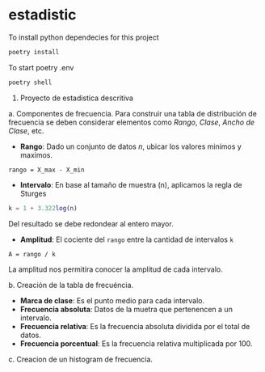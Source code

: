 # estadistic

To install python dependecies for this project
``` bash
poetry install
```

To start poetry .env
``` bash
poetry shell
```

1. Proyecto de estadistica descritiva

a. Componentes de frecuencia.
Para construir una tabla de distribución de frecuencia se deben considerar elementos como *Rango*, *Clase*, *Ancho de Clase*, etc.

- **Rango**: Dado un conjunto de datos *n*, ubicar los valores minimos y maximos.
```mathlab
rango = X_max - X_min
```

- **Intervalo**: En base al tamaño de muestra (n), aplicamos la regla de Sturges 
```matlab
k = 1 + 3.322log(n)
```
Del resultado se debe redondear al entero mayor.

- **Amplitud**: El cociente del `rango` entre la cantidad de intervalos `k`

```
A = rango / k
```

La amplitud nos permitira conocer la amplitud de cada intervalo.

b. Creación de la tabla de frecuéncia.

- **Marca de clase**: Es el punto medio para cada intervalo.
- **Frecuencia absoluta**: Datos de la muetra que pertenencen a un intervalo.
- **Frecuencia relativa**: Es la frecuencia absoluta dividida por el total de datos.
- **Frecuencia porcentual**: Es la frecuencia relativa multiplicada por 100.

c. Creacion de un histogram de frecuencia.
